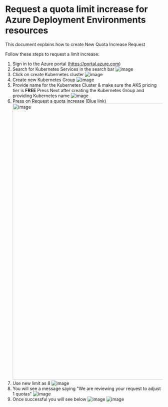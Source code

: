 # Request a quota limit increase for Azure Deployment Environments resources
This document explains how to create New Quota Increase Request

Follow these steps to request a limit increase:

1. Sign in to the Azure portal (https://portal.azure.com)
2. Search for Kubernetes Services in the search bar
   ![image](https://github.com/user-attachments/assets/79afa30f-22ad-483d-952f-745c49aff21a)
3. Click on create Kubernetes cluster
   ![image](https://github.com/user-attachments/assets/51239b51-6e63-4022-b634-610630953d75)
4. Create new Kubernetes Group
   ![image](https://github.com/user-attachments/assets/1e778d56-507b-4770-bbe1-df5f203b5d30)
5. Provide name for the Kubernetes Cluster & make sure the AKS pricing tier is **FREE**
   Press Next after creating the Kubernetes Group and providing Kubernetes name
   ![image](https://github.com/user-attachments/assets/50f80982-b47e-43da-a900-ecbf8868c3e3)
6. Press on Request a quota increase (Blue link)
   <img width="882" alt="image" src="https://github.com/user-attachments/assets/f4708fdd-c815-4e22-9e0e-edcf74f6c802" />
7. Use new limit as 8
   ![image](https://github.com/user-attachments/assets/d9dda1d7-3119-4ca1-a050-06b5c96f8724)
8. You will see a message saying "We are reviewing your request to adjust 1 quotas"
   ![image](https://github.com/user-attachments/assets/32d5cb85-7492-4b0e-a5b6-33092eadd3ac)
9. Once successful you will see below
    ![image](https://github.com/user-attachments/assets/a76277a4-031d-4d94-ad3a-823ede4594e6)
   ![image](https://github.com/user-attachments/assets/a0af1aa6-c663-44cf-b428-0ef3c11ac52f)







